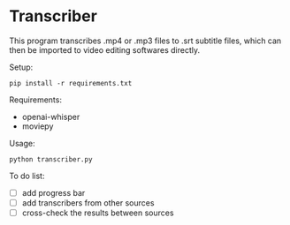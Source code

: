 # Transcriber

This program transcribes .mp4 or .mp3 files to .srt subtitle files, which can then be imported to video editing softwares directly. 

Setup:
```
pip install -r requirements.txt
```
Requirements:
- openai-whisper
- moviepy

Usage:
```
python transcriber.py
```

To do list:
- [ ] add progress bar
- [ ] add transcribers from other sources
- [ ] cross-check the results between sources
